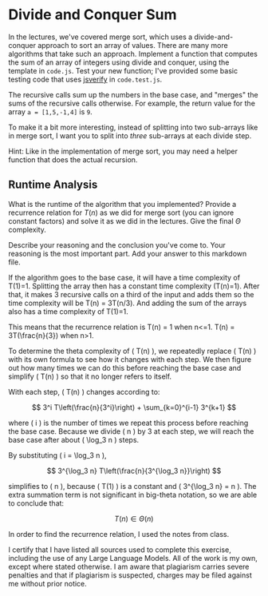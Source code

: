# Divide and Conquer Sum

In the lectures, we've covered merge sort, which uses a divide-and-conquer
approach to sort an array of values. There are many more algorithms that take
such an approach. Implement a function that computes the sum of an array of
integers using divide and conquer, using the template in `code.js`. Test your
new function; I've provided some basic testing code that uses
[jsverify](https://jsverify.github.io/) in `code.test.js`.

The recursive calls sum up the numbers in the base case, and "merges" the sums
of the recursive calls otherwise. For example, the return value for the array `a
= [1,5,-1,4]` is `9`.

To make it a bit more interesting, instead of splitting into two sub-arrays like
in merge sort, I want you to split into *three* sub-arrays at each divide step.

Hint: Like in the implementation of merge sort, you may need a helper function
that does the actual recursion.

## Runtime Analysis

What is the runtime of the algorithm that you implemented? Provide a recurrence
relation for $T(n)$ as we did for merge sort (you can ignore constant factors)
and solve it as we did in the lectures. Give the final $\Theta$ complexity.

Describe your reasoning and the conclusion you've come to. Your reasoning is the
most important part. Add your answer to this markdown file.

If the algorithm goes to the base case, it will have a time complexity of T(1)=1. Splitting the array then has a constant time complexity (T(n)=1). After that, it makes 3 recursive calls on a third of the input and adds them so the time complexity will be T(n) = 3T(n/3). And adding the sum of the arrays also has a time complexity of T(1)=1. 

This means that the recurrence relation is T(n) = 1 when n<=1. T(n) = 3T(\frac{n}{3}) when n>1.

To determine the theta complexity of \( T(n) \), we repeatedly replace \( T(n) \) with its own formula to see how it changes with each step. We then figure out how many times we can do this before reaching the base case and simplify \( T(n) \) so that it no longer refers to itself.

With each step, \( T(n) \) changes according to:

$$
3^i T\left(\frac{n}{3^i}\right) + \sum_{k=0}^{i-1} 3^{k+1}
$$

where \( i \) is the number of times we repeat this process before reaching the base case. Because we divide \( n \) by 3 at each step, we will reach the base case after about \( \log_3 n \) steps.

By substituting \( i = \log_3 n \), 

$$
3^{\log_3 n} T\left(\frac{n}{3^{\log_3 n}}\right)
$$ 

simplifies to \( n \), because \( T(1) \) is a constant and \( 3^{\log_3 n} = n \). The extra summation term is not significant in big-theta notation, so we are able to conclude that:

$$
T(n) \in \Theta(n)
$$



In order to find the recurrence relation, I used the notes from class.


I certify that I have listed all sources used to complete this exercise, including the use of any Large Language Models. All of the work is my own, except where stated otherwise. I am aware that plagiarism carries severe penalties and that if plagiarism is suspected, charges may be filed against me without prior notice.
